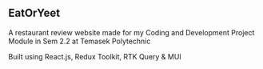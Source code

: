 ## EatOrYeet

A restaurant review website made for my Coding and Development Project Module in Sem 2.2 at Temasek Polytechnic

Built using React.js, Redux Toolkit, RTK Query & MUI
